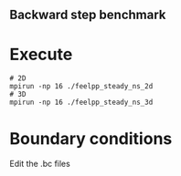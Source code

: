 Backward step benchmark
-----------------------

# Execute

```
# 2D
mpirun -np 16 ./feelpp_steady_ns_2d
# 3D
mpirun -np 16 ./feelpp_steady_ns_3d
```

# Boundary conditions

Edit the .bc files 
